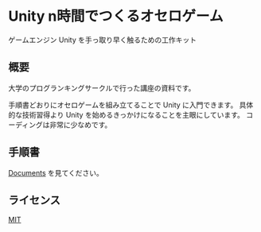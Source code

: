 # Unity n時間でつくるオセロゲーム

ゲームエンジン Unity を手っ取り早く触るための工作キット

## 概要

大学のプログランキングサークルで行った講座の資料です。

手順書どおりにオセロゲームを組み立てることで Unity に入門できます。
具体的な技術習得より Unity を始めるきっかけになることを主眼にしています。
コーディングは非常に少なめです。

## 手順書

[Documents](./Documents/) を見てください。

## ライセンス

[MIT](LICENSE)
